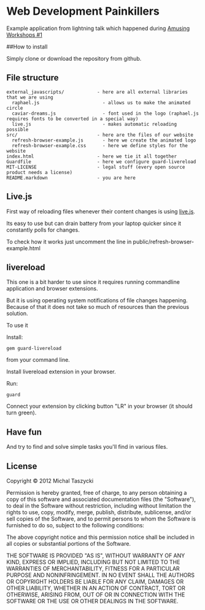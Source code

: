 # Web Development Painkillers

Example application from lightning talk which happened during [Amusing Workshops #1](https://www.facebook.com/events/349032585170198/)

##How to install

Simply clone or download the repository from github.

## File structure

```
external_javascripts/            - here are all external libraries that we are using
  raphael.js                       - allows us to make the animated circle
  caviar-dreams.js                 - font used in the logo (raphael.js requires fonts to be converted in a special way)
  live.js                          - makes automatic reloading possible
src/                             - here are the files of our website
  refresh-browser-example.js       - here we create the animated logo
  refresh-browser-example.css      - here we define styles for the website
index.html                       - here we tie it all together
Guardfile                        - here we configure guard-livereload
MIT-LICENSE                      - legal stuff (every open source product needs a license)
README.markdown                  - you are here
```

## Live.js

First way of reloading files whenever their content changes is using [live.js](http://livejs.com/).

Its easy to use but can drain battery from your laptop quicker since it constantly polls for changes.

To check how it works just uncomment the line in public/refresh-browser-example.html

## livereload

This one is a bit harder to use since it requires running commandline application and browser extensions.

But it is using operating system notifications of file changes happening. Because of that it does not take so
much of resources than the previous solution.

To use it 

Install:

```
gem guard-livereload
```

from your command line.

Install livereload extension in your browser.

Run:

```
guard
```

Connect your extension by clicking button "LR" in your browser (it should turn green).

## Have fun

And try to find and solve simple tasks you'll find in various files.


## License

Copyright © 2012 Michal Taszycki

Permission is hereby granted, free of charge, to any person obtaining
a copy of this software and associated documentation files (the
"Software"), to deal in the Software without restriction, including
without limitation the rights to use, copy, modify, merge, publish,
distribute, sublicense, and/or sell copies of the Software, and to
permit persons to whom the Software is furnished to do so, subject to
the following conditions:

The above copyright notice and this permission notice shall be
included in all copies or substantial portions of the Software.

THE SOFTWARE IS PROVIDED "AS IS", WITHOUT WARRANTY OF ANY KIND,
EXPRESS OR IMPLIED, INCLUDING BUT NOT LIMITED TO THE WARRANTIES OF
MERCHANTABILITY, FITNESS FOR A PARTICULAR PURPOSE AND
NONINFRINGEMENT. IN NO EVENT SHALL THE AUTHORS OR COPYRIGHT HOLDERS BE
LIABLE FOR ANY CLAIM, DAMAGES OR OTHER LIABILITY, WHETHER IN AN ACTION
OF CONTRACT, TORT OR OTHERWISE, ARISING FROM, OUT OF OR IN CONNECTION
WITH THE SOFTWARE OR THE USE OR OTHER DEALINGS IN THE SOFTWARE.

